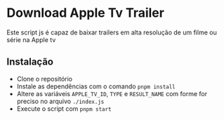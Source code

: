 # Download Apple Tv Trailer

Este script js é capaz de baixar trailers em alta resolução de um filme ou série na Apple tv

## Instalação

- Clone o repositório
- Instale as dependências com o comando `pnpm install`
- Altere as variáveis `APPLE_TV_ID`, `TYPE` e `RESULT_NAME` com forme for preciso no arquivo `./index.js`
- Execute o script com `pnpm start`
